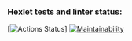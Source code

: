### Hexlet tests and linter status:
[![Actions Status](https://github.com/yakimov86/php-project-lvl1/workflows/hexlet-check/badge.svg)]
[![Maintainability](https://api.codeclimate.com/v1/badges/0bd9b7216742b72461f0/maintainability)](https://codeclimate.com/github/yakimov86/php-project-lvl1/maintainability)
